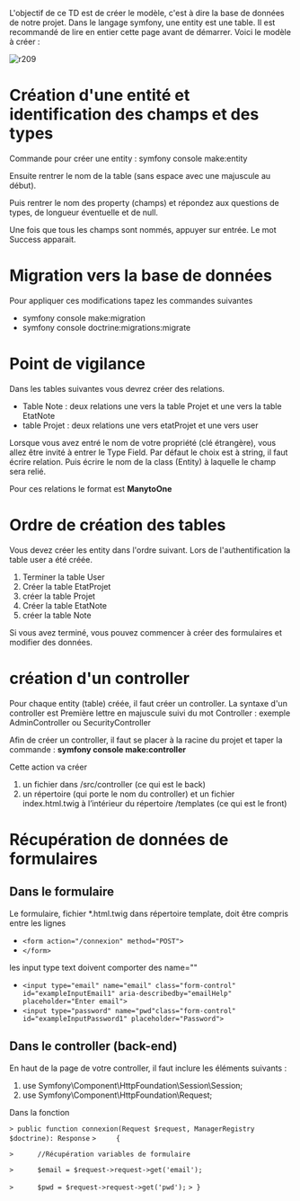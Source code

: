 L'objectif de ce TD est de créer le modèle, c'est à dire la base de données de notre projet.
Dans le langage symfony, une entity est une table.
Il est recommandé de lire en entier cette page avant de démarrer.
Voici le modèle à créer :

![r209](http://51.222.75.212/ressources/modeleR209.png)
# Création d'une entité et identification des champs et des types
Commande pour créer une entity : symfony console make:entity

Ensuite rentrer le nom de la table (sans espace avec une majuscule au début).

Puis rentrer le nom des property (champs) et répondez aux questions de types, de longueur éventuelle et de null.

Une fois que tous les champs sont nommés, appuyer sur entrée.
Le mot Success apparait.

# Migration vers la base de données

Pour appliquer ces modifications tapez les commandes suivantes 
* symfony console make:migration
* symfony console doctrine:migrations:migrate

# Point de vigilance
Dans les tables suivantes vous devrez créer des relations.
* Table Note : deux relations une vers la table Projet et une vers la table EtatNote
* table Projet : deux relations une vers etatProjet et une vers user

Lorsque vous avez entré le nom de votre propriété (clé étrangère), vous allez être invité à entrer le Type Field. Par défaut le choix est à string, il faut écrire relation. Puis écrire le nom de la class (Entity) à laquelle le champ sera relié.

Pour ces relations le format est **ManytoOne**

# Ordre de création des tables
Vous devez créer les entity dans l'ordre suivant. Lors de l'authentification la table user a été créée.
1. Terminer la table User
2. Créer la table EtatProjet
3. créer la table Projet
4. Créer la table EtatNote
5. créer la table Note


Si vous avez terminé, vous pouvez commencer à créer des formulaires et modifier des données.

# création d'un controller

Pour chaque entity (table) créée, il faut créer un controller.
La syntaxe d'un controller est Première lettre en majuscule suivi du mot Controller : exemple AdminController ou SecurityController

Afin de créer un controller, il faut se placer à la racine du projet et taper la commande : **symfony console make:controller**

Cette action va créer 
1. un fichier dans /src/controller (ce qui est le back)
1. un répertoire (qui porte le nom du controller) et un fichier index.html.twig à l’intérieur du répertoire /templates (ce qui est le front)

# Récupération de données de formulaires

## Dans le formulaire
Le formulaire, fichier *.html.twig dans répertoire template, doit être compris entre les lignes 
* `<form action="/connexion" method="POST">`
* `</form>`

les input type text doivent comporter des name=""

* `<input type="email" name="email" class="form-control" id="exampleInputEmail1" aria-describedby="emailHelp" placeholder="Enter email">`
* `<input type="password" name="pwd"class="form-control" id="exampleInputPassword1" placeholder="Password">`

## Dans le controller (back-end)

En haut de la page de votre controller, il faut inclure les éléments suivants :
1. use Symfony\Component\HttpFoundation\Session\Session;
1. use Symfony\Component\HttpFoundation\Request;

Dans la fonction

`> public function connexion(Request $request, ManagerRegistry $doctrine): Response`
`>     {`

`> 		//Récupération variables de formulaire`

`> 		$email = $request->request->get('email');`

`> 		$pwd = $request->request->get('pwd');`
`> }`
